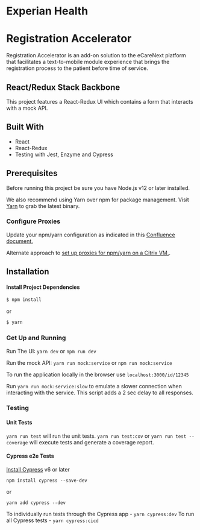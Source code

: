 # Experian Health

# Registration Accelerator

Registration Accelerator is an add-on solution to the eCareNext platform that facilitates a text-to-mobile module experience that brings the registration process to the patient before time of service​.

## React/Redux Stack Backbone

This project features a React-Redux UI which contains a form that interacts with a mock API.

## Built With

- React
- React-Redux
- Testing with Jest, Enzyme and Cypress

## Prerequisites

Before running this project be sure you have Node.js v12 or later installed.

We also recommend using Yarn over npm for package management.
Visit [Yarn](https://yarnpkg.com) to grab the latest binary.

### Configure Proxies

Update your npm/yarn configuration as indicated in this [Confluence document.](https://confluence.passporthealth.com/display/NDT/Set+proxies+for+Yarn+and+npm+on+a+citrix+vm)

Alternate approach to [set up proxies for npm/yarn on a Citrix VM.](https://confluence.experianhealth.com/display/UIUX/Fixing+proxies+for+Yarn+and+npm+on+a+citrix+vm).

## Installation

#### Install Project Dependencies

```sh
$ npm install
```

or

```sh
$ yarn
```

### Get Up and Running

Run The UI:
`yarn dev` or `npm run dev`

Run the mock API:
`yarn run mock:service` or `npm run mock:service`

To run the application locally in the browser use `localhost:3000/id/12345`

Run `yarn run mock:service:slow` to emulate a slower connection when interacting with the service. This script adds a 2 sec delay to all responses.

### Testing

#### Unit Tests

`yarn run test` will run the unit tests.
`yarn run test:cov` or `yarn run test --coverage` will execute tests and generate a coverage report.

#### Cypress e2e Tests

[Install Cypress](https://docs.cypress.io/guides/getting-started/installing-cypress.html#System-requirements) v6 or later

```
npm install cypress --save-dev
```

or

```
yarn add cypress --dev
```

To individually run tests through the Cypress app - `yarn cypress:dev`
To run all Cypress tests - `yarn cypress:cicd`
